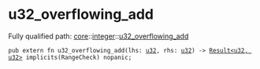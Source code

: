 # u32_overflowing_add

Fully qualified path: [core](./core.md)::[integer](./core-integer.md)::[u32_overflowing_add](./core-integer-u32_overflowing_add.md)

<pre><code class="language-cairo">pub extern fn u32_overflowing_add(lhs: <a href="core-integer-u32.html">u32</a>, rhs: <a href="core-integer-u32.html">u32</a>) -&gt; <a href="core-result-Result.html">Result&lt;u32, u32&gt;</a> implicits(RangeCheck) nopanic;</code></pre>


